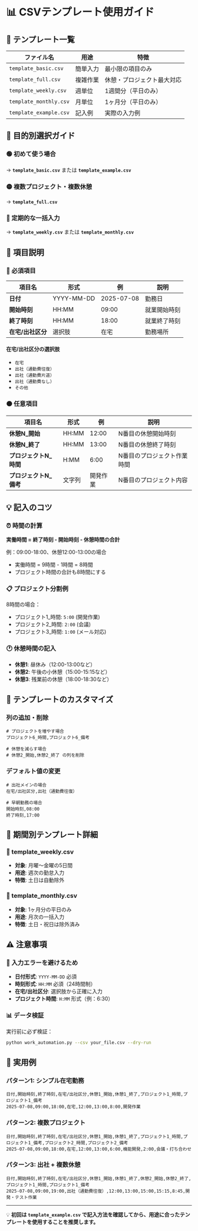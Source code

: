 # 📊 CSVテンプレート使用ガイド

## 📁 テンプレート一覧

| ファイル名 | 用途 | 特徴 |
|-----------|------|------|
| `template_basic.csv` | 簡単入力 | 最小限の項目のみ |
| `template_full.csv` | 複雑作業 | 休憩・プロジェクト最大対応 |
| `template_weekly.csv` | 週単位 | 1週間分（平日のみ） |
| `template_monthly.csv` | 月単位 | 1ヶ月分（平日のみ） |
| `template_example.csv` | 記入例 | 実際の入力例 |

## 🎯 目的別選択ガイド

### 🟢 初めて使う場合
→ **`template_basic.csv`** または **`template_example.csv`**

### 🟡 複数プロジェクト・複数休憩
→ **`template_full.csv`**

### 🔵 定期的な一括入力
→ **`template_weekly.csv`** または **`template_monthly.csv`**

## 📝 項目説明

### 🔴 必須項目

| 項目名 | 形式 | 例 | 説明 |
|--------|------|----|----|
| **日付** | YYYY-MM-DD | 2025-07-08 | 勤務日 |
| **開始時刻** | HH:MM | 09:00 | 就業開始時刻 |
| **終了時刻** | HH:MM | 18:00 | 就業終了時刻 |
| **在宅/出社区分** | 選択肢 | 在宅 | 勤務場所 |

#### 在宅/出社区分の選択肢
- `在宅`
- `出社（通勤費往復）`
- `出社（通勤費片道）`
- `出社（通勤費なし）`
- `その他`

### 🟠 任意項目

| 項目名 | 形式 | 例 | 説明 |
|--------|------|----|----|
| **休憩N_開始** | HH:MM | 12:00 | N番目の休憩開始時刻 |
| **休憩N_終了** | HH:MM | 13:00 | N番目の休憩終了時刻 |
| **プロジェクトN_時間** | H:MM | 6:00 | N番目のプロジェクト作業時間 |
| **プロジェクトN_備考** | 文字列 | 開発作業 | N番目のプロジェクト内容 |

## 💡 記入のコツ

### ⏰ 時間の計算
**実働時間 = 終了時刻 - 開始時刻 - 休憩時間の合計**

例：09:00-18:00、休憩12:00-13:00の場合
- 実働時間 = 9時間 - 1時間 = 8時間
- プロジェクト時間の合計も8時間にする

### 📋 プロジェクト分割例
8時間の場合：
- プロジェクト1_時間: `5:00` (開発作業)
- プロジェクト2_時間: `2:00` (会議)
- プロジェクト3_時間: `1:00` (メール対応)

### 🕐 休憩時間の記入
- **休憩1**: 昼休み（12:00-13:00など）
- **休憩2**: 午後の小休憩（15:00-15:15など）
- **休憩3**: 残業前の休憩（18:00-18:30など）

## 🔧 テンプレートのカスタマイズ

### 列の追加・削除
```csv
# プロジェクトを増やす場合
プロジェクト6_時間,プロジェクト6_備考

# 休憩を減らす場合
# 休憩2_開始,休憩2_終了 の列を削除
```

### デフォルト値の変更
```csv
# 出社メインの場合
在宅/出社区分,出社（通勤費往復）

# 早朝勤務の場合  
開始時刻,08:00
終了時刻,17:00
```

## 📅 期間別テンプレート詳細

### 📍 template_weekly.csv
- **対象**: 月曜〜金曜の5日間
- **用途**: 週次の勤怠入力
- **特徴**: 土日は自動除外

### 📍 template_monthly.csv  
- **対象**: 1ヶ月分の平日のみ
- **用途**: 月次の一括入力
- **特徴**: 土日・祝日は除外済み

## ⚠️ 注意事項

### 🚫 入力エラーを避けるため
- **日付形式**: `YYYY-MM-DD` 必須
- **時刻形式**: `HH:MM` 必須（24時間制）
- **在宅/出社区分**: 選択肢から正確に入力
- **プロジェクト時間**: `H:MM` 形式（例：6:30）

### 📊 データ検証
実行前に必ず検証：
```bash
python work_automation.py --csv your_file.csv --dry-run
```

## 🎯 実用例

### パターン1: シンプル在宅勤務
```csv
日付,開始時刻,終了時刻,在宅/出社区分,休憩1_開始,休憩1_終了,プロジェクト1_時間,プロジェクト1_備考
2025-07-08,09:00,18:00,在宅,12:00,13:00,8:00,開発作業
```

### パターン2: 複数プロジェクト
```csv
日付,開始時刻,終了時刻,在宅/出社区分,休憩1_開始,休憩1_終了,プロジェクト1_時間,プロジェクト1_備考,プロジェクト2_時間,プロジェクト2_備考
2025-07-08,09:00,18:00,在宅,12:00,13:00,6:00,機能開発,2:00,会議・打ち合わせ
```

### パターン3: 出社 + 複数休憩
```csv
日付,開始時刻,終了時刻,在宅/出社区分,休憩1_開始,休憩1_終了,休憩2_開始,休憩2_終了,プロジェクト1_時間,プロジェクト1_備考
2025-07-08,09:00,19:00,出社（通勤費往復）,12:00,13:00,15:00,15:15,8:45,開発・テスト作業
```

---

💡 **初回は `template_example.csv` で記入方法を確認してから、用途に合ったテンプレートを使用することを推奨します。**